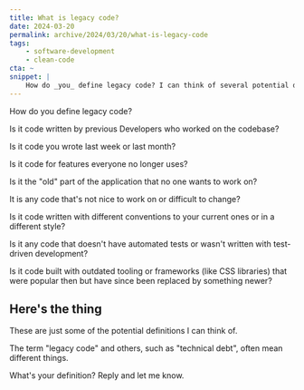 ```yaml
---
title: What is legacy code?
date: 2024-03-20
permalink: archive/2024/03/20/what-is-legacy-code
tags:
    - software-development
    - clean-code
cta: ~
snippet: |
    How do _you_ define legacy code? I can think of several potential definitions.
---
```


How do you define legacy code?

Is it code written by previous Developers who worked on the codebase?

Is it code you wrote last week or last month?

Is it code for features everyone no longer uses?

Is it the "old" part of the application that no one wants to work on?

It is any code that's not nice to work on or difficult to change?

Is it code written with different conventions to your current ones or in a different style?

Is it any code that doesn't have automated tests or wasn't written with test-driven development?

Is it code built with outdated tooling or frameworks (like CSS libraries) that were popular then but have since been replaced by something newer?

## Here's the thing

These are just some of the potential definitions I can think of.

The term "legacy code" and others, such as "technical debt", often mean different things.

What's your definition? Reply and let me know.
